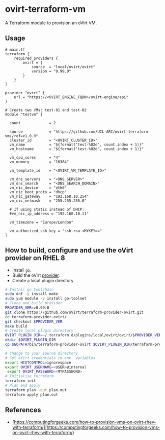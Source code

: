 # ovirt-terraform-vm

A Terraform module to provision an oVirt VM.

## Usage

```hcl
# main.tf
terraform {
    required_providers {
        ovirt = {
            source  = "local/ovirt/ovirt"
            version = "0.99.0"
        }
    }
}

provider "ovirt" {
    url = "https://<OVIRT_ENGINE_FQDN>/ovirt-engine/api"
}

# Create two VMs: test-01 and test-02
module "testvm" {

  count             = 2
  
  source            = "https://github.com/UCL-ARC/ovirt-terraform-vm//ref=v1.0.0"
  cluster_id        = "<OVIRT_CLUSTER_ID>"
  vm_name           = "${format("test-%02d", count.index + 1)}"
  vm_hostname       = "${format("test-%02d", count.index + 1)}"

  vm_cpu_cores      = "4"
  vm_memory         = "16384"

  vm_template_id    = "<OVIRT_VM_TEMPLATE_ID>"

  vm_dns_servers    = "<DNS_SERVER>"
  vm_dns_search     = "<DNS_SEARCH_DOMAIN>"
  vm_nic_device     = "eth0"
  vm_nic_boot_proto = "dhcp"
  vm_nic_gateway    = "192.168.10.254"
  vm_nic_netmask    = "255.255.255.0"

  # If using static instead of DHCP:
  #vm_nic_ip_address = "192.168.10.11"

  vm_timezone = "Europe/London"

  vm_authorized_ssh_key = "ssh-rsa <MYKEY>="
}
```
## How to build, configure and use the oVirt provider on RHEL 8

- Install `go`.
- Build the oVirt [provider](https://github.com/oVirt/terraform-provider-ovirt).
- Create a local plugin directory.

```bash
# Install go toolchain 
sudo dnf -y install make
sudo yum module -y install go-toolset
# Clone and build provider
PROVIDER_VER=v0.99.0
git clone https://github.com/oVirt/terraform-provider-ovirt.git
cd terraform-provider-ovirt/
git checkout $PROVIDER_VER
make build
# Create local plugin directory
OVIRT_PLUGIN_DIR=~/.terraform.d/plugins/local/ovirt/ovirt/$PROVIDER_VER/linux_amd64
mkdir $OVIRT_PLUGIN_DIR
cp $GOPATH/bin/terraform-provider-ovirt $OVIRT_PLUGIN_DIR/terraform-provider-ovirt_$PROVIDER_VER

# Change to your source directory
# Set oVirt credentials in env. variables
export HISTCONTROL=ignorespace
export OVIRT_USERNAME=<USER>@internal
 export OVIRT_PASSWORD=<MYPASSWORD>
# Initialise terraform
terraform init
# Plan and apply
terraform plan -out plan.out
terraform apply plan.out
```
## References
- [https://computingforgeeks.com/how-to-provision-vms-on-ovirt-rhev-with-terraform/](https://computingforgeeks.com/how-to-provision-vms-on-ovirt-rhev-with-terraform/)
